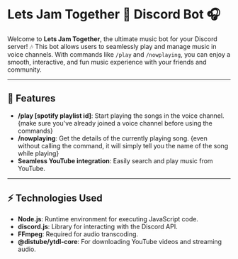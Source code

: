# Lets Jam Together 🎵 Discord Bot 🎧

Welcome to **Lets Jam Together**, the ultimate music bot for your Discord server! 🎶 This bot allows users to seamlessly play and manage music in voice channels. With commands like `/play` and `/nowplaying`, you can enjoy a smooth, interactive, and fun music experience with your friends and community.

---

## 🚀 Features

- **/play [spotify playlist id]**: Start playing the songs in the voice channel. {make sure you've already joined a voice channel before using the commands}
- **/nowplaying**: Get the details of the currently playing song. {even without calling the command, it will simply tell you the name of the song while playing}
- **Seamless YouTube integration**: Easily search and play music from YouTube.

---

## ⚡ Technologies Used

- **Node.js**: Runtime environment for executing JavaScript code.
- **discord.js**: Library for interacting with the Discord API.
- **FFmpeg**: Required for audio transcoding.
- **@distube/ytdl-core**: For downloading YouTube videos and streaming audio.

## 